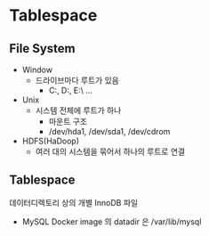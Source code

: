# Tablespace
## File System
- Window
    - 드라이브마다 루트가 있음
        - C:\, D:\, E:\ ...
- Unix
    - 시스템 전체에 루트가 하나
        - 마운트 구조
        - /dev/hda1, /dev/sda1, /dev/cdrom
- HDFS(HaDoop)
    - 여러 대의 시스템을 묶어서 하나의 루트로 연결

## Tablespace
데이터디렉토리 상의 개별 InnoDB 파일
- MySQL Docker image 의 datadir 은 /var/lib/mysql
